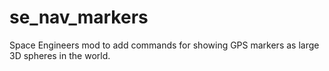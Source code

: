 # se_nav_markers
Space Engineers mod to add commands for showing GPS markers as large 3D spheres in the world.

